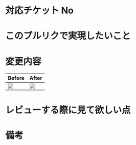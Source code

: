 # 対応チケット No

<!-- Redmineなどタスク管理を別のアプリで行っている場合、そのチケットNoを記入する -->

# このプルリクで実現したいこと

<!-- 商品一覧ページでマウスホバーで詳細情報を表示したいとか、××のパフォーマンスを改善したいとか -->

# 変更内容

<!-- ビューの変更がある場合はスクショも添付する -->

| Before                                     | After                                      |
| ------------------------------------------ | ------------------------------------------ |
| <img src="https://picsum.photos/200/300"/> | <img src="https://picsum.photos/200/300"/> |

# レビューする際に見て欲しい点

<!-- ここがこの書き方であっているか、もっといいか書き方はないかなど -->

# 備考
